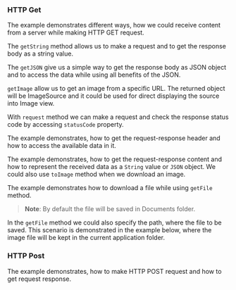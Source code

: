 ### HTTP Get

The example demonstrates different ways, how we could receive content from a server while making HTTP GET request.

<snippet id='require-http-get'/>
<snippet id='import-http-get'/>

The `getString` method allows us to make a request and to get the response body as a string value.

<snippet id='get-string-code'/>
<snippet id='get-string-code-ts'/>

The `getJSON` give us a simple way to get the response body as JSON object and to access the data while using all benefits of the JSON.

<snippet id='get-json-code'/>
<snippet id='get-json-code-ts'/>

`getImage` allow us to get an image from a specific URL. The returned object will be ImageSource and it could be used for direct displaying the source into Image view.

<snippet id='get-image-code'/>
<snippet id='get-image-code-ts'/>

With `request` method we can make a request and check the response status code by accessing `statusCode` property.

<snippet id='request-status-code'/>
<snippet id='request-status-code-ts'/>

The example demonstrates, how to get the request-response header and how to access the available data in it.

<snippet id='request-response-header'/>
<snippet id='request-response-header-ts'/>

The example demonstrates, how to get the request-response content and how to represent the received data as a `String` value or `JSON` object. We could also use `toImage` method when we download an image.

<snippet id='request-response-content'/>
<snippet id='request-response-content-ts'/>

The example demonstrates how to download a file while using `getFile` method.

<snippet id='get-file-code'/>
<snippet id='get-file-code-ts'/>

> **Note**: By default the file will be saved in Documents folder.

In the `getFile` method we could also specify the path, where the file to be saved. This scenario is demonstrated in the example below, where the image file will be kept in the current application folder.

<snippet id='get-file-code-with-path'/>
<snippet id='get-file-code-with-path-ts'/>

### HTTP Post

The example demonstrates, how to make HTTP POST request and how to get request response.

<snippet id='require-http-post'/>
<snippet id='import-http-post'/>

<snippet id='http-post'/>
<snippet id='http-post-ts'/>
